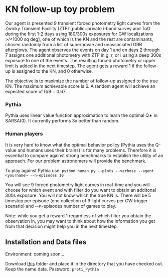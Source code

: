 # KN follow-up toy problem
Our agent is presented 9 transient forced photometry light curves from the Zwicky Transient Facility (ZTF) [public+private i-band survey and ToO during the first 1-2 days using 180/300s exposures for GW localizations >/<1000 sq deg], one of which is the KN and the rest are contaminants, chosen randomly from a list of supernovae and unassociated GRB afterglows. The agent observes the events on day 1 and on days 2 through 7 assigns one additional photometry with ZTF in g, r, or i using a deep 300s exposure to one of the events. The resulting forced photometry or upper limit is added in the next timestep. The agent gets a reward 1 if the follow-up is assigned to the KN, and 0 otherwise. 

The objective is to maximize the number of follow-up assigned to the true KN. The maximum achievable score is 6. A random agent will achieve an expected score of 6/9 = 0.67

### Pythia
Pythia uses linear value function approximation to learn the optimal Q∗ in SARSA(0). It currently performs 3x better than random.

### Human players
It is very hard to know what the optimal behavior policy (Pythia uses the Q-value and humans uses their brains) is for many problems. Therefore it is essential to compare against strong benchmarks to establish the utility of an approach. For our problem astronomers will provide the benchmark.

To play against Pythia use: `python human.py --plots --verbose --agent <yourname> --n-episodes 10`

You will see 9 forced photometry light curves in real-time and you will choose for which event and with filter do you want to obtain an additonal 300s exposure. You will not know which the true KN is. There will be 5 timestep per episode (one collection of 9 light curves per GW trigger scenario) and --n-episodes number of games to play.

Note: while you get a reward 1 regardless of which filter you obtain the observation in, you may want to think about how the information you get from that decision might help you in the next timestep.

## Installation and Data files

Environment: coming soon...

Download [this](https://1drv.ms/u/s!At8xIP1B4oiJi-cSo5g2jJbBE_Bi5A?e=mBOVNp) folder and place it in the directory that you have checked out. Keep the name data.
Password: `proti_Pythia`
